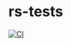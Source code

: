 # rs-tests
[![CI](https://github.com/neuromeow/rs-tests/actions/workflows/CI/badge.svg)](https://github.com/neuromeow/rs-tests/actions/workflows/ci.yml)
